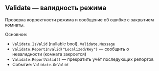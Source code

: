 ## Validate — валидность режима

Проверка корректности режима и сообщение об ошибке с закрытием комнаты.

Основное:
- `Validate.IsValid` (nullable bool), `Validate.Message`
- `Validate.ReportInvalid("Localized/Key")` — сообщить о невалидности (комната закроется)
- `Validate.ReportValid()` — прекратить учёт последующих репортов
- Событие: `Validate.OnValid`

